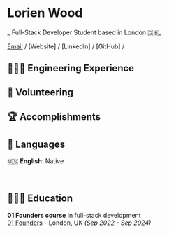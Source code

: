 # Lorien Wood

_ Full-Stack Developer Student based in London 🇬🇧_ <br>

[Email](mailto:lorienmwood@gmail.com) / [Website] / [LinkedIn] / [GitHub] / 

## 👩🏼‍💻 Engineering Experience

## 📌 Volunteering
    
## 🏆 Accomplishments

## 💬 Languages

🇺🇸 **English**: Native <br>
<br><br>

## 👩🏼‍🎓 Education

**01 Founders course** in full-stack development<br>
[01 Founders](https://01founders.co/) - London, UK _(Sep 2022 - Sep 2024)_ <br>
